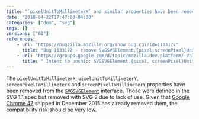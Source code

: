 ```yaml
---
title: "`pixelUnitToMillimeterX` and similar properties have been removed from `SVGSVGElement`"
date: "2018-04-22T17:47:00-04:00"
categories: ["dom", "svg"]
tags: []
versions: ["61"]
references:
    - url: "https://bugzilla.mozilla.org/show_bug.cgi?id=1133172"
      title: "Bug 1133172 - remove SVGSVGElement.{pixel,screenPixel}UnitToMillimeter{X,Y}"
    - url: "https://groups.google.com/d/topic/mozilla.dev.platform/-Vhlz6uEVOA/discussion"
      title: " Intent to unship: SVGSVGElement.{pixel, screenPixel}UnitToMillimeter{X, Y} "
---
```

The `pixelUnitToMillimeterX`, `pixelUnitToMillimeterY`, `screenPixelToMillimeterX` and `screenPixelToMillimeterY` properties have been removed from the [`SVGSVGElement`](https://developer.mozilla.org/en-US/docs/Web/API/SVGSVGElement) interface. Those were defined in the SVG 1.1 spec but removed with SVG 2 due to lack of use. Given that [Google Chrome 47](https://www.chromestatus.com/feature/5478103916740608) shipped in December 2015 has already removed them, the compatibility risk should be very low.
